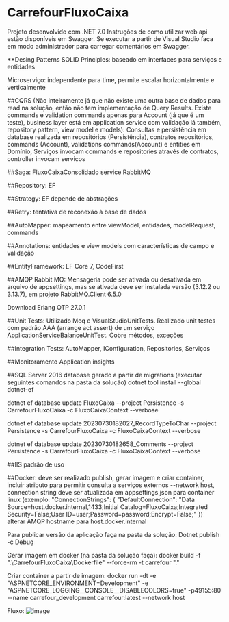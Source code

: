 # CarrefourFluxoCaixa
Projeto desenvolvido com .NET 7.0
Instruções de como utilizar web api estão disponíveis em Swagger. Se executar a partir de Visual Studio faça em modo administrador para carregar comentários em Swagger.

**Desing Patterns
SOLID Principles: baseado em interfaces para serviços e entidades

Microserviço: independente para time, permite escalar horizontalmente e verticalmente

##CQRS (Não inteiramente já que não existe uma outra base de dados para read na solução, então não tem implementação de Query Results. Existe commands e validation commands apenas para Account (já que é um teste), business layer está em application service com validação lá também, repository pattern, view model e models): Consultas e persistência em database realizada em repositórios (Persistência), contratos repositórios, commands (Account), validations commands(Account) e entities em Domínio, Serviços invocam commands e repositories através de contratos, controller invocam serviços

##Saga: FluxoCaixaConsolidado service RabbitMQ

##Repository: EF

##Strategy: EF depende de abstrações

##Retry: tentativa de reconexão à base de dados

##AutoMapper: mapeamento entre viewModel, entidades, modelRequest, commands

##Annotations: entidades e view models com características de campo e validação

##EntityFramework: EF Core 7, CodeFirst

##AMQP Rabbit MQ: Mensageria pode ser ativada ou desativada em arquivo de appsettings, mas se ativada deve ser instalada versão (3.12.2 ou 3.13.7), em projeto RabbitMQ.Client 6.5.0

Download Erlang OTP 27.0.1

##Unit Tests: Utilizado Moq e VisualStudioUnitTests. Realizado unit testes com padrão AAA (arrange act assert) de um serviço ApplicationServiceBalanceUnitTest. Cobre métodos, exceções 

##Integration Tests: AutoMapper, IConfiguration, Repositories, Serviços

##Monitoramento Application insights

##SQL Server 2016 database gerado a partir de migrations (executar seguintes comandos na pasta da solução)
dotnet tool install --global dotnet-ef

dotnet ef database update FluxoCaixa --project Persistence -s CarrefourFluxoCaixa -c FluxoCaixaContext --verbose

dotnet ef database update 20230730182027_RecordTypeToChar --project Persistence -s CarrefourFluxoCaixa -c FluxoCaixaContext --verbose

dotnet ef database update 20230730182658_Comments --project Persistence -s CarrefourFluxoCaixa -c FluxoCaixaContext --verbose

##IIS padrão de uso

##Docker: deve ser realizado publish, gerar imagem e criar container, incluir atributo para permitir consulta a serviços externos --network host, connection string deve ser atualizada em appsettings.json para container linux (exemplo:
"ConnectionStrings": {
    "DefaultConnection": "Data Source=host.docker.internal,1433;Initial Catalog=FluxoCaixa;Integrated Security=False;User ID=user;Password=password;Encrypt=False;"
  })
alterar AMQP hostname para host.docker.internal

Para publicar versão da aplicação faça na pasta da solução:
Dotnet publish -c Debug

Gerar imagem em docker (na pasta da solução faça):
docker build -f ".\CarrefourFluxoCaixa\Dockerfile" --force-rm -t carrefour ".\"

Criar container a partir de imagem:
docker run -dt -e "ASPNETCORE_ENVIRONMENT=Development" -e "ASPNETCORE_LOGGING__CONSOLE__DISABLECOLORS=true"  -p49155:80 --name carrefour_development carrefour:latest --network host

Fluxo: ![image](https://github.com/davilinfo/Minsait-CarrefourFluxoCaixa/assets/18128361/01dd7353-4580-49df-a817-8b113c30efee)





